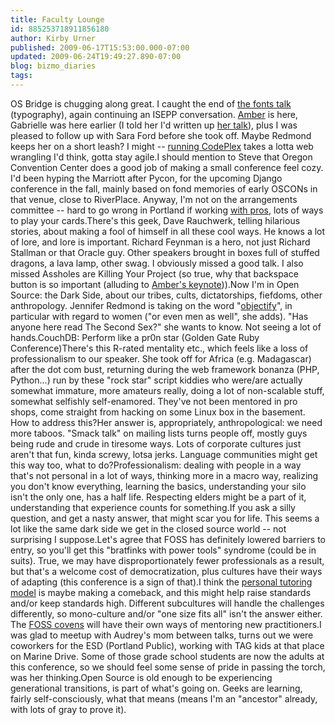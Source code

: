 ```yaml
---
title: Faculty Lounge
id: 885253718911856180
author: Kirby Urner
published: 2009-06-17T15:53:00.000-07:00
updated: 2009-06-24T19:49:27.890-07:00
blog: bizmo_diaries
tags: 
---
```


OS Bridge is chugging along great.  I caught the end of [the fonts talk](http://opensourcebridge.org/users/7) (typography), again continuing an ISEPP conversation.  [Amber](http://www.flickr.com/photos/reidab/3640252525/in/pool-osbridge) is here, Gabrielle was here earlier (I told her I'd written up [her talk](http://coffeeshopsnet.blogspot.com/2009/06/os-bridge-conference.html)), plus I was pleased to follow up with Sara Ford before she took off.  Maybe Redmond keeps her on a short leash? I might -- [running CodePlex](http://controlroom.blogspot.com/2009/06/welcome-to-codeplex.html) takes a lotta web wrangling I'd think, gotta stay agile.I should mention to Steve that Oregon Convention Center does a good job of making a small conference feel cozy.  I'd been hyping the Marriott after Pycon, for the upcoming Django conference in the fall, mainly based on fond memories of early OSCONs in that venue, close to RiverPlace.  Anyway, I'm not on the arrangements committee -- hard to go wrong in Portland if working [with pros](http://coffeeshopsnet.blogspot.com/2009/04/gift-shop-ideas.html), lots of ways to play your cards.There's this geek, Dave Rauchwerk, telling hilarious stories, about making a fool of himself in all these cool ways.  He knows a lot of lore, and lore is important.  Richard Feynman is a hero, not just Richard Stallman or that Oracle guy.  Other speakers brought in boxes full of stuffed dragons, a lava lamp, other swag.  I obviously missed a good talk.  I also missed Assholes are Killing Your Project (so true, why that backspace button is so important (alluding to [Amber's keynote](http://worldgame.blogspot.com/2009/06/os-bridge-begins.html))).Now I'm in Open Source: the Dark Side, about our tribes, cults, dictatorships, fiefdoms, other anthropology. Jennifer Redmond is taking on the word "[objectify](http://worldgame.blogspot.com/2009/02/regarding-objectifying.html)", in particular with regard to women ("or even men as well", she adds).  "Has anyone here read The Second Sex?" she wants to know.  Not seeing a lot of hands.[](https://blogger.googleusercontent.com/img/b/R29vZ2xl/AVvXsEjQsvP6Elz5ggF_pEqdiUYHc9nGqFkYTrkloG34ZfisWJBQdL_kJmh1MTyrc9EMDt4nlnsoxDbNpWMcSHsQ_bWHC80oX1dZZTw51glIzNqqwLf_m-gOfLA9P14nmIEKQ1prn0pv/s1600-h/couch-db.png)CouchDB:  Perform like a pr0n star (Golden Gate Ruby Conference)There's this R-rated mentality etc., which feels like a loss of professionalism to our speaker.  She took off for Africa (e.g. Madagascar) after the dot com bust, returning during the web framework bonanza (PHP, Python...) run by these "rock star"  script kiddies who were/are actually somewhat immature, more amateurs really, doing a lot of non-scalable stuff, somewhat selfishly self-enamored. They've not been mentored in pro shops, come straight from hacking on some Linux box in the basement.  How to address this?Her answer is, appropriately, anthropological:  we need more taboos.  "Smack talk" on mailing lists turns people off, mostly guys being rude and crude in tiresome ways.  Lots of corporate cultures just aren't that fun, kinda screwy, lotsa jerks.  Language communities might get this way too, what to do?Professionalism:  dealing with people in a way that's not personal in a lot of ways, thinking more in a macro way, realizing you don't know everything, learning the basics, understanding your silo isn't the only one, has a half life.  Respecting elders might be a part of it, understanding that experience counts for something.If you ask a silly question, and get a nasty answer, that might scar you for life. This seems a lot like the same dark side we get in the closed source world -- not surprising I suppose.Let's agree that FOSS has definitely lowered barriers to entry, so you'll get this "bratfinks with power tools" syndrome (could be in suits).  True, we may have disproportionately fewer professionals as a result, but that's a welcome cost of democratization, plus cultures have their ways of adapting (this conference is a sign of that).I think the [personal tutoring model](http://worldgame.blogspot.com/2009/06/personal-tutor-model.html) is maybe making a comeback, and this might help raise standards and/or keep standards high.  Different subcultures will handle the challenges differently, so mono-culture and/or "one size fits all" isn't the answer either.  The [FOSS covens](http://coffeeshopsnet.blogspot.com/2009/06/os-bridge-conference.html) will have their own ways of mentoring new practitioners.I was glad to meetup with Audrey's mom between talks, turns out we were coworkers for the ESD (Portland Public), working with TAG kids at that place on Marine Drive.  Some of those grade school students are now the adults at this conference, so we should feel some sense of pride in passing the torch, was her thinking.Open Source is old enough to be experiencing generational transitions, is part of what's going on.  Geeks are learning, fairly self-consciously, what that means (means I'm an "ancestor" already, with lots of gray to prove it).